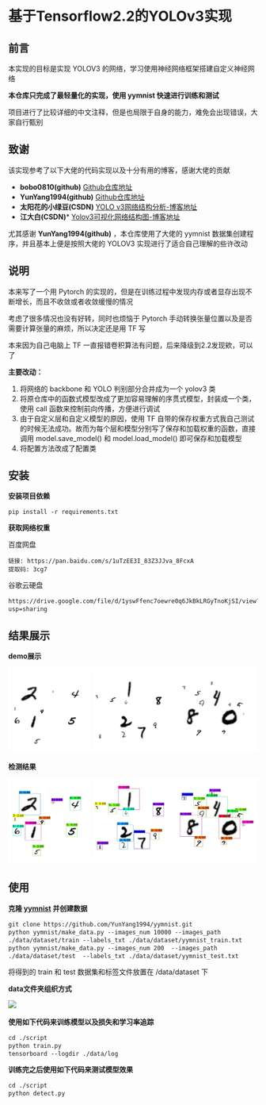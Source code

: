 # 基于Tensorflow2.2的YOLOv3实现

## 前言

本实现的目标是实现 YOLOV3 的网络，学习使用神经网络框架搭建自定义神经网络

**本仓库只完成了最轻量化的实现，使用 yymnist 快速进行训练和测试**

项目进行了比较详细的中文注释，但是也局限于自身的能力，难免会出现错误，大家自行甄别

## 致谢

该实现参考了以下大佬的代码实现以及十分有用的博客，感谢大佬的贡献

- **bobo0810(github)**  [Github仓库地址](https://github.com/bobo0810/PytorchNetHub/tree/master/Yolov3_pytorch)
- **YunYang1994(github)** [Github仓库地址](https://github.com/yqbgq/TensorFlow2.0-Examples/tree/f99fcef22caa2758b5eefce10ee789384345506d/4-Object_Detection/YOLOV3)
- **太阳花的小绿豆(CSDN)** [YOLO v3网络结构分析-博客地址](https://blog.csdn.net/qq_37541097/article/details/81214953)
- **江大白(CSDN)*** [Yolov3可视化网络结构图-博客地址](https://blog.csdn.net/nan355655600/article/details/106246355/)

尤其感谢 **YunYang1994(github)** ，本仓库使用了大佬的 yymnist 数据集创建程序，并且基本上便是按照大佬的 YOLOV3 实现进行了适合自己理解的些许改动

## 说明


本来写了一个用 Pytorch 的实现的，但是在训练过程中发现内存或者显存出现不断增长，而且不收敛或者收敛缓慢的情况

考虑了很多情况也没有好转，同时也烦恼于 Pytorch 手动转换张量位置以及是否需要计算张量的麻烦，所以决定还是用 TF 写

本来因为自己电脑上 TF 一直报错卷积算法有问题，后来降级到2.2发现欸，可以了

**主要改动：**
1. 将网络的 backbone 和 YOLO 判别部分合并成为一个 yolov3 类
2. 将原仓库中的函数式模型改成了更加容易理解的序贯式模型，封装成一个类，使用 call 函数来控制前向传播，方便进行调试
3. 由于自定义层和自定义模型的原因，使用 TF 自带的保存权重方式我自己测试的时候无法成功。故而为每个层和模型分别写了保存和加载权重的函数，直接调用 model.save_model() 和 model.load_model() 即可保存和加载模型
4. 将配置方法改成了配置类

## 安装

**安装项目依赖**

```
pip install -r requirements.txt
```

**获取网络权重**

百度网盘
```angular2html
链接: https://pan.baidu.com/s/1uTzEE3I_83Z3JJva_8FcxA 
提取码: 3cg7
```

谷歌云硬盘
```angular2html
https://drive.google.com/file/d/1yswFfenc7oewre0q6JkBkLRGyTnoKjSI/view?usp=sharing
```

## 结果展示

**demo展示**

![](https://github.com/yqbgq/-tensorflow2.2-YOLOV3-/blob/master/data/demo/demo.png)

**检测结果**

![](https://github.com/yqbgq/-tensorflow2.2-YOLOV3-/blob/master/data/demo/result.png)

## 使用

**克隆 [yymnist](https://github.com/YunYang1994/yymnist) 并创建数据**

```
git clone https://github.com/YunYang1994/yymnist.git
python yymnist/make_data.py --images_num 10000 --images_path ./data/dataset/train --labels_txt ./data/dataset/yymnist_train.txt
python yymnist/make_data.py --images_num 200  --images_path ./data/dataset/test  --labels_txt ./data/dataset/yymnist_test.txt
```

将得到的 train 和 test 数据集和标签文件放置在 /data/dataset 下

**data文件夹组织方式**

![](https://amos-blog.oss-accelerate.aliyuncs.com/img/21/1/dataset组织方式.png)

**使用如下代码来训练模型以及损失和学习率追踪**
```
cd ./script
python train.py
tensorboard --logdir ./data/log
```

**训练完之后使用如下代码来测试模型效果**
```
cd ./script
python detect.py
```
